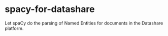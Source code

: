 # spacy-for-datashare
Let spaCy do the parsing of Named Entities for documents in the Datashare platform. 
